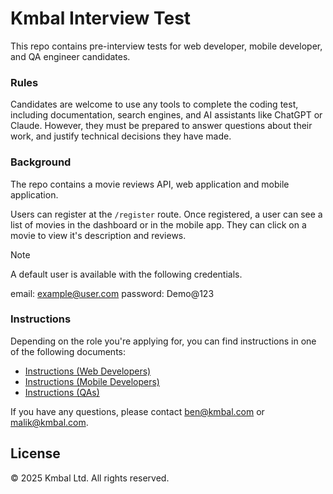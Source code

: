 # Kmbal Interview Test

This repo contains pre-interview tests for web developer, mobile developer, and
QA engineer candidates.

### Rules

Candidates are welcome to use any tools to complete the coding test, including
documentation, search engines, and AI assistants like ChatGPT or Claude. However,
they must be prepared to answer questions about their work, and justify technical
decisions they have made.

### Background

The repo contains a movie reviews API, web application and mobile application.

Users can register at the `/register` route. Once registered, a user can see a
list of movies in the dashboard or in the mobile app. They can click on a movie
to view it's description and reviews.

> [!NOTE]
> A default user is available with the following credentials.
>
> email: example@user.com
> password: Demo@123

### Instructions

Depending on the role you're applying for, you can find instructions in one of
the following documents:

- [Instructions (Web Developers)](./docs/instructions/WEB_DEVELOPERS.md)
- [Instructions (Mobile Developers)](./docs/instructions/MOBILE_DEVELOPERS.md)
- [Instructions (QAs)](./docs/instructions/QA.md)

If you have any questions, please contact ben@kmbal.com or malik@kmbal.com.

## License

© 2025 Kmbal Ltd. All rights reserved.
